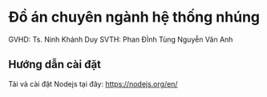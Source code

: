 # Đồ án chuyên ngành hệ thống nhúng
GVHD: Ts. Ninh Khánh Duy
SVTH: Phan ĐÌnh Tùng
	  Nguyễn Văn Anh

## Hướng dẫn cài đặt
Tải và cài đặt Nodejs tại đây: https://nodejs.org/en/
